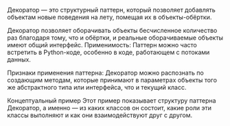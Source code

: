 Декоратор — это структурный паттерн, который позволяет добавлять объектам новые поведения на лету, помещая их в объекты-обёртки.

Декоратор позволяет оборачивать объекты бесчисленное количество раз благодаря тому, что и обёртки, и реальные оборачиваемые объекты имеют общий интерфейс.
Применимость: Паттерн можно часто встретить в Python-коде, особенно в коде, работающем с потоками данных.

Признаки применения паттерна: Декоратор можно распознать по создающим методам, которые принимают в параметрах объекты того же абстрактного типа или интерфейса, что и текущий класс.

Концептуальный пример
Этот пример показывает структуру паттерна Декоратор, а именно — из каких классов он состоит, какие роли эти классы выполняют и как они взаимодействуют друг с другом.